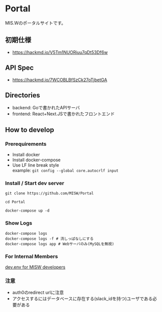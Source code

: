 # Portal

MIS.Wのポータルサイトです。


## 初期仕様
- https://hackmd.io/V5Tm1NUORiuu7qDt53Df6w

## API Spec
- https://hackmd.io/7WCOBLBfSzCk27oTjbetGA

## Directories
- backend: Goで書かれたAPIサーバ
- frontend: React+Next.JSで書かれたフロントエンド

## How to develop
### Prerequirements
- Install docker
- Install docker-compose
- Use LF line break style  
    example: `git config --global core.autocrlf input`


### Install / Start dev server

```shell
git clone https://github.com/MISW/Portal

cd Portal

docker-compose up -d
```

<!-- 
- build frontend image
    ```
    docker build -t ${image_name}:${tag_name} -f frontend.Dockerfile .
    ```
--> 

### Show Logs
```
docker-compose logs
docker-compose logs -f # 流しっぱなしにする
docker-compose logs app # Webサーバのみ(MySQLを無視)
```

### For Internal Members
[dev.env for MISW developers](https://misw.kibe.la/notes/3490)

### 注意
- auth0のredirect urlに注意
- アクセスするにはデータベースに存在する(slack_idを持つ)ユーザである必要がある

